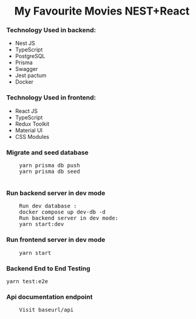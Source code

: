 <h1 align="center">My Favourite Movies NEST+React</h1>
<h3>Technology Used in backend:</h3>
<ul>
    <li>
        Nest JS
    </li>
    <li>
        TypeScript
    </li>
    <li>
        PostgreSQL
    </li>
    <li>
    Prisma
    </li>
    <li>
    Swagger
    </li>
    <li>
        Jest pactum
    </li>
    <li>
        Docker
    </li>
</ul>
<h3>Technology Used in frontend:</h3>
<ul>
    <li>
       React JS
    </li>
    <li>
        TypeScript
    </li>
    <li>
       Redux Toolkit
    </li>
    <li>
    Material UI
    </li>
    <li>
        CSS Modules
    </li>
</ul>

<h3>
    Migrate and seed database
    </h3>
    <pre>
    yarn prisma db push
    yarn prisma db seed
    </pre>

<h3>
    Run backend server in dev mode
</h3>
<pre>
    Run dev database :
    docker compose up dev-db -d
    Run backend server in dev mode:
    yarn start:dev
</pre>

<h3>
    Run frontend server in dev mode
</h3>
<pre>
    yarn start
</pre>

<h3>Backend End to End Testing </h3>
<pre>
yarn test:e2e
</pre>

<h3>
   Api documentation endpoint
</h3>
<pre>
    Visit baseurl/api
</pre>
